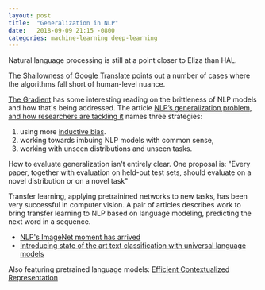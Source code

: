 ```yaml
---
layout: post
title:  "Generalization in NLP"
date:   2018-09-09 21:15 -0800
categories: machine-learning deep-learning
---
```


Natural language processing is still at a point closer to Eliza than HAL.

[The Shallowness of Google Translate][5] points out a number of cases where the algorithms fall short of human-level nuance.

[The Gradient][7] has some interesting reading on the brittleness of NLP models and how that's being addressed. The article [NLP’s generalization problem, and how researchers are tackling it][1] names three strategies:

1. using more [inductive bias][6].
2. working towards imbuing NLP models with common sense,
3. working with unseen distributions and unseen tasks.

How to evaluate generalization isn't entirely clear. One proposal is: "Every paper, together with evaluation on held-out test sets, should evaluate on a novel distribution or on a novel task"

Transfer learning, applying pretrainined networks to new tasks, has been very successful in computer vision. A pair of articles describes work to bring transfer learning to NLP based on language modeling, predicting the next word in a sequence.

* [NLP's ImageNet moment has arrived][2]
* [Introducing state of the art text classification with universal language models][3]

Also featuring pretrained language models: [Efficient Contextualized Representation][4]


[1]: https://thegradient.pub/frontiers-of-generalization-in-natural-language-processing/
[2]: https://thegradient.pub/nlp-imagenet/
[3]: http://nlp.fast.ai/classification/2018/05/15/introducting-ulmfit.html
[4]: https://arxiv.org/abs/1804.07827
[5]: https://www.theatlantic.com/technology/archive/2018/01/the-shallowness-of-google-translate/551570/
[6]: http://www.lauradhamilton.com/inductive-biases-various-machine-learning-algorithms
[7]: https://thegradient.pub/


